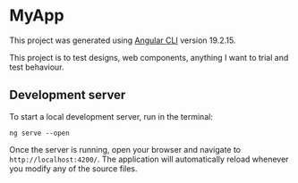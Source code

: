 # MyApp

This project was generated using [Angular CLI](https://github.com/angular/angular-cli) version 19.2.15.

This project is to test designs, web components, anything I want to trial and test behaviour.

## Development server

To start a local development server, run in the terminal:

`````
ng serve --open
`````

Once the server is running, open your browser and navigate to `http://localhost:4200/`. The application will automatically reload whenever you modify any of the source files.

